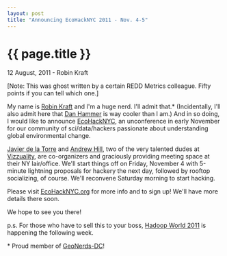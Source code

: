 ```yaml
---
layout: post
title: "Announcing EcoHackNYC 2011 - Nov. 4-5"
---
```


{{ page.title }}
================

<p class="meta">12 August, 2011 - Robin Kraft</p>

\[Note: This was ghost written by a certain REDD Metrics colleague. Fifty points if you can tell which one.\]

My name is [Robin Kraft](https://twitter.com/#!/robinkraft) and I'm a huge nerd.  I'll admit that.*  \(Incidentally, I'll also admit here that [Dan Hammer](http://www.reddmetrics.com/aboutus.html) is way cooler than I am.\)  And in so doing, I would like to announce [EcoHackNYC](http://www.EcoHackNYC.org), an unconference in early November for our community of sci/data/hackers passionate about understanding global environmental change.

[Javier de la Torre](https://twitter.com/#!/jatorre) and [Andrew Hill](https://twitter.com/#!/andrewxhill), two of the very talented dudes at [Vizzuality](http://www.vizzuality.com/), are co-organizers and graciously providing meeting space at their NY lair/office. We'll start things off on Friday, November 4 with 5-minute lightning proposals for hackery the next day, followed by rooftop socializing, of course. We'll reconvene Saturday morning to start hacking.

Please visit [EcoHackNYC.org](http://www.EcoHackNYC.org) for more info and to sign up! We'll have more details there soon.

We hope to see you there!

p.s. For those who have to sell this to your boss, [Hadoop World 2011](http://www.hadoopworld.com/) is happening the following week.

\* Proud member of [GeoNerds-DC](http://www.meetup.com/GeoNerds-DC/)!